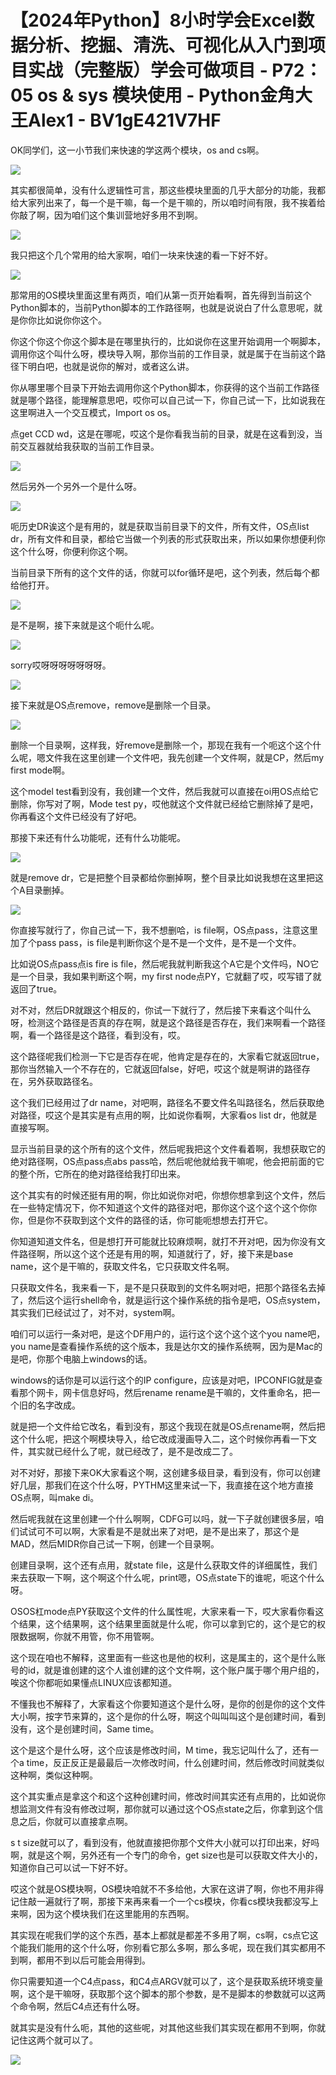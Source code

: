 # 【2024年Python】8小时学会Excel数据分析、挖掘、清洗、可视化从入门到项目实战（完整版）学会可做项目 - P72：05 os & sys 模块使用 - Python金角大王Alex1 - BV1gE421V7HF

OK同学们，这一小节我们来快速的学这两个模块，os and cs啊。

![](img/132b110a370854b39391f3cf482ac90d_1.png)

其实都很简单，没有什么逻辑性可言，那这些模块里面的几乎大部分的功能，我都给大家列出来了，每一个是干嘛，每一个是干嘛的，所以咱时间有限，我不挨着给你敲了啊，因为咱们这个集训营地好多用不到啊。



![](img/132b110a370854b39391f3cf482ac90d_3.png)

我只把这个几个常用的给大家啊，咱们一块来快速的看一下好不好。

![](img/132b110a370854b39391f3cf482ac90d_5.png)

那常用的OS模块里面这里有两页，咱们从第一页开始看啊，首先得到当前这个Python脚本的，当前Python脚本的工作路径啊，也就是说说白了什么意思呢，就是你你比如说你你这个。

你这个你这个你这个脚本是在哪里执行的，比如说你在这里开始调用一个啊脚本，调用你这个叫什么呀，模块导入啊，那你当前的工作目录，就是属于在当前这个路径下明白吧，也就是说你的解对，或者这么讲。

你从哪里哪个目录下开始去调用你这个Python脚本，你获得的这个当前工作路径就是哪个路径，能理解意思吧，哎你可以自己试一下，你自己试一下，比如说我在这里啊进入一个交互模式，Import os os。

点get CCD wd，这是在哪呢，哎这个是你看我当前的目录，就是在这看到没，当前交互器就给我获取的当前工作目录。



![](img/132b110a370854b39391f3cf482ac90d_7.png)

然后另外一个另外一个是什么呀。

![](img/132b110a370854b39391f3cf482ac90d_9.png)

呃历史DR诶这个是有用的，就是获取当前目录下的文件，所有文件，OS点list dr，所有文件和目录，都给它当做一个列表的形式获取出来，所以如果你想便利你这个什么呀，你便利你这个啊。

当前目录下所有的这个文件的话，你就可以for循环是吧，这个列表，然后每个都给他打开。

![](img/132b110a370854b39391f3cf482ac90d_11.png)

是不是啊，接下来就是这个呃什么呢。

![](img/132b110a370854b39391f3cf482ac90d_13.png)

sorry哎呀呀呀呀呀呀呀。

![](img/132b110a370854b39391f3cf482ac90d_15.png)

接下来就是OS点remove，remove是删除一个目录。

![](img/132b110a370854b39391f3cf482ac90d_17.png)

删除一个目录啊，这样我，好remove是删除一个，那现在我有一个呃这个这个什么呢，嗯文件我在这里创建一个文件吧，我先创建一个文件啊，就是CP，然后my first mode啊。

这个model test看到没有，我创建一个文件，然后我就可以直接在oi用OS点给它删除，你写对了啊，Mode test py，哎他就这个文件就已经给它删除掉了是吧，你再看这个文件已经没有了好吧。

那接下来还有什么功能呢，还有什么功能呢。

![](img/132b110a370854b39391f3cf482ac90d_19.png)

就是remove dr，它是把整个目录都给你删掉啊，整个目录比如说我想在这里把这个A目录删掉。

![](img/132b110a370854b39391f3cf482ac90d_21.png)

你直接写就行了，你自己试一下，我不想删哈，is file啊，OS点pass，注意这里加了个pass pass，is file是判断你这个是不是一个文件，是不是一个文件。

比如说OS点pass点is fire is file，然后呢我就判断我这个A它是个文件吗，NO它是一个目录，我如果判断这个啊，my first node点PY，它就翻了哎，哎写错了就返回了true。

对不对，然后DR就跟这个相反的，你试一下就行了，然后接下来看这个叫什么呀，检测这个路径是否真的存在啊，就是这个路径是否存在，我们来啊看一个路径啊，看一个路径是这个路径，看到没有，哎。

这个路径呢我们检测一下它是否存在呢，他肯定是存在的，大家看它就返回true，那你当然输入一个不存在的，它就返回false，好吧，哎这个就是啊讲的路径存在，另外获取路径名。

这个我们已经用过了dr name，对吧啊，路径名不要文件名叫路径名，然后获取绝对路径，哎这个是其实是有点用的啊，比如说你看啊，大家看os list dr，他就是直接写啊。

显示当前目录的这个所有的这个文件，然后呢我把这个文件看着啊，我想获取它的绝对路径啊，OS点pass点abs pass哈，然后呢他就给我干嘛呢，他会把前面的它的整个所，它所在的绝对路径给我打印出来。

这个其实有的时候还挺有用的啊，你比如说你对吧，你想你想拿到这个文件，然后在一些特定情况下，你不知道这个文件的路径对吧，那你这个这个这个这个你你你，但是你不获取到这个文件的路径的话，你可能呃想想去打开它。

你知道知道文件名，但是想打开可能就比较麻烦啊，就打不开对吧，因为你没有文件路径啊，所以这个这个还是有用的啊，知道就行了，好，接下来是base name，这个是干嘛的，获取文件名，它只获取文件名啊。

只获取文件名，我来看一下，是不是只获取到的文件名啊对吧，把那个路径名去掉了，然后这个运行shell命令，就是运行这个操作系统的指令是吧，OS点system，其实我们已经试过了，对不对，system啊。

咱们可以运行一条对吧，是这个DF用户的，运行这个这个这个这个you name吧，you name是查看操作系统的这个版本，我是达尔文的操作系统啊，因为是Mac的是吧，你那个电脑上windows的话。

windows的话你是可以运行这个的IP configure，应该是对吧，IPCONFIG就是查看那个网卡，网卡信息好吗，然后rename rename是干嘛的，文件重命名，把一个旧的名字改成。

就是把一个文件给它改名，看到没有，那这个我现在就是OS点rename啊，然后把这个什么呢，把这个啊模块导入，给它改成漫画导入二，这个时候你再看一下文件，其实就已经什么了呢，就已经改了，是不是改成二了。

对不对好，那接下来OK大家看这个啊，这创建多级目录，看到没有，你可以创建好几层，那我们在这个什么呀，PYTHM这里来试一下，我直接在这个地方直接OS点啊，叫make di。

然后呢我就在这里创建一个什么啊啊，CDFG可以吗，就一下子就创建很多层，咱们试试可不可以啊，大家看是不是就出来了对吧，是不是出来了，那这个是MAD，然后MIDR你自己试一下啊，创建一个目录啊。

创建目录啊，这个还有点用，就state file，这是什么获取文件的详细属性，我们来去获取一下啊，这个啊这个什么呢，print嗯，OS点state下的谁呢，呃这个什么呀。

OSOS杠mode点PY获取这个文件的什么属性呢，大家来看一下，哎大家看你看这个结果，这个结果啊，这个结果里面就是什么呢，你可以拿到它的，这个是它的权限数据啊，你就不用管，你不用管啊。

这个现在咱也不解释，这里面有一些这也是他的权利，这是属主的，这个是什么账号的id，就是谁创建的这个人谁创建的这个文件啊，这个账户属于哪个用户组的，唉这个你都呃如果懂点LINUX应该都知道。

不懂我也不解释了，大家看这个你要知道这个是什么呀，是你的创是你的这个文件大小啊，按字节来算的，这个是你的什么呀，啊这个叫叫叫这个是创建时间，看到没有，这个是创建时间，Same time。

这个是这个是什么呀，这个应该是修改时间，M time，我忘记叫什么了，还有一个a time，反正反正是最最后一次修改时间，什么创建时间，然后修改时间就类似这种啊，类似这种啊。

这个其实重点是拿这个和这个这种创建时间，修改时间其实还有点用的，比如说你想监测文件有没有修改过啊，那你就可以通过这个OS点state之后，你拿到这个信息之后，你就可以直接拿点啊。

s t size就可以了，看到没有，他就直接把你那个文件大小就可以打印出来，好吗啊，就是这个啊，另外还有一个专门的命令，get size也是可以获取文件大小的，知道你自己可以试一下好不好。

哎这个就是OS模块啊，OS模块咱就不不多给他，大家在这讲了啊，你也不用非得记住敲一遍就行了啊，那接下来再来看一个一个cs模块，你看cs模块我都没写上来啊，因为这个模块我们在这里能用的东西啊。

其实现在呢我们学的这个东西，基本上都就是都差不多用了啊，cs啊，cs点它这个能我们能用的这个什么呀，你别看它那么多啊，那么多呢，现在我们其实都用不到啊，都用不到以后可能会用得到。

你只需要知道一个C4点pass，和C4点ARGV就可以了，这个是获取系统环境变量啊，这个是干嘛呀，获取那个这个脚本的那个参数，是不是脚本的参数就可以这两个命令啊，然后C4点还有什么呀。

就其实是没有什么呃，其他的这些呢，对其他这些我们其实现在都用不到啊，你就记住这两个就可以了。

![](img/132b110a370854b39391f3cf482ac90d_23.png)